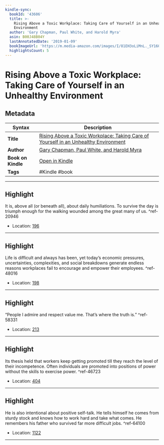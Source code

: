 ```yaml
---
kindle-sync:
  bookId: '43606'
  title: >-
    Rising Above a Toxic Workplace: Taking Care of Yourself in an Unhealthy
    Environment
  author: 'Gary Chapman, Paul White, and Harold Myra'
  asin: B00J48B04Y
  lastAnnotatedDate: '2019-01-09'
  bookImageUrl: 'https://m.media-amazon.com/images/I/81EH3oLiMnL._SY160.jpg'
  highlightsCount: 5
---
```

# Rising Above a Toxic Workplace: Taking Care of Yourself in an Unhealthy Environment

## Metadata

| Syntax | Description |
| ---------- | ---------- |
| **Title** | [Rising Above a Toxic Workplace: Taking Care of Yourself in an Unhealthy Environment](https://www.amazon.com/dp/B00J48B04Y) |
| **Author** | [Gary Chapman, Paul White, and Harold Myra](https://www.amazon.com/Gary-Chapman/e/B01IAEQ73Q/ref=dp_byline_cont_ebooks_1) |
| **Book on Kindle** | <a href="kindle://book?action=open&asin=B00J48B04Y" target="_blank">Open in Kindle</a> |
| **Tags** | #Kindle #book |

---

## Highlight

It is, above all (or beneath all), about daily humiliations. To survive the day is triumph enough for the walking wounded among the great many of us. ^ref-20946

- Location: [196](kindle://book?action=open&asin=B00J48B04Y&location=196)

---
## Highlight

Life is difficult and always has been, yet today’s economic pressures, uncertainties, complexities, and social breakdowns generate endless reasons workplaces fail to encourage and empower their employees. ^ref-48016

- Location: [198](kindle://book?action=open&asin=B00J48B04Y&location=198)

---
## Highlight

“People I admire and respect value me. That’s where the truth is.” ^ref-58331

- Location: [213](kindle://book?action=open&asin=B00J48B04Y&location=213)

---
## Highlight

Its thesis held that workers keep getting promoted till they reach the level of their incompetence. Often individuals are promoted into positions of power without the skills to exercise power. ^ref-46723

- Location: [404](kindle://book?action=open&asin=B00J48B04Y&location=404)

---
## Highlight

He is also intentional about positive self-talk. He tells himself he comes from sturdy stock and knows how to work hard and take what comes. He remembers his father who survived far more difficult jobs. ^ref-64100

- Location: [1122](kindle://book?action=open&asin=B00J48B04Y&location=1122)

---
